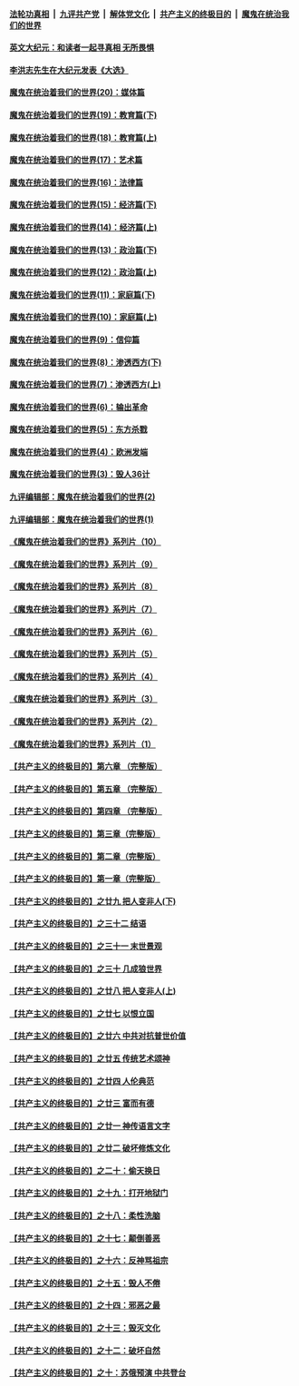 ####  [法轮功真相](../../../../basic/blob/master/README.md?t=11121002) &nbsp;|&nbsp; [九评共产党](../../../../9ping.md/blob/master/README.md?t=11121002) &nbsp;|&nbsp; [解体党文化](../../../../jtdwh.md/blob/master/README.md?t=11121002)  &nbsp;|&nbsp; [共产主义的终极目的](../../../../gczydzjmd.md/blob/master/README.md?t=11121002) &nbsp;|&nbsp; [魔鬼在统治我们的世界](../../../../mgztzwmdsj.md/blob/master/README.md?t=11121002) 

#### [英文大纪元：和读者一起寻真相 无所畏惧](../pages/nsc422/n12542027.md?t=11121002) 

#### [李洪志先生在大纪元发表《大选》](../pages/nsc422/n12534746.md?t=11121002) 

#### [魔鬼在统治着我们的世界(20)：媒体篇](../pages/nsc422/n10586579.md?t=11121002) 

#### [魔鬼在统治着我们的世界(19)：教育篇(下)](../pages/nsc422/n10564808.md?t=11121002) 

#### [魔鬼在统治着我们的世界(18)：教育篇(上)](../pages/nsc422/n10526970.md?t=11121002) 

#### [魔鬼在统治着我们的世界(17)：艺术篇](../pages/nsc422/n10499093.md?t=11121002) 

#### [魔鬼在统治着我们的世界(16)：法律篇](../pages/nsc422/n10485969.md?t=11121002) 

#### [魔鬼在统治着我们的世界(15)：经济篇(下)](../pages/nsc422/n10469975.md?t=11121002) 

#### [魔鬼在统治着我们的世界(14)：经济篇(上)](../pages/nsc422/n10457370.md?t=11121002) 

#### [魔鬼在统治着我们的世界(13)：政治篇(下)](../pages/nsc422/n10448270.md?t=11121002) 

#### [魔鬼在统治着我们的世界(12)：政治篇(上)](../pages/nsc422/n10444576.md?t=11121002) 

#### [魔鬼在统治着我们的世界(11)：家庭篇(下)](../pages/nsc422/n10440961.md?t=11121002) 

#### [魔鬼在统治着我们的世界(10)：家庭篇(上)](../pages/nsc422/n10435448.md?t=11121002) 

#### [魔鬼在统治着我们的世界(9)：信仰篇](../pages/nsc422/n10432159.md?t=11121002) 

#### [魔鬼在统治着我们的世界(8)：渗透西方(下)](../pages/nsc422/n10429603.md?t=11121002) 

#### [魔鬼在统治着我们的世界(7)：渗透西方(上)](../pages/nsc422/n10426013.md?t=11121002) 

#### [魔鬼在统治着我们的世界(6)：输出革命](../pages/nsc422/n10421536.md?t=11121002) 

#### [魔鬼在统治着我们的世界(5)：东方杀戮](../pages/nsc422/n10417707.md?t=11121002) 

#### [魔鬼在统治着我们的世界(4)：欧洲发端](../pages/nsc422/n10414890.md?t=11121002) 

#### [魔鬼在统治着我们的世界(3)：毁人36计](../pages/nsc422/n10411583.md?t=11121002) 

#### [九评编辑部：魔鬼在统治着我们的世界(2)](../pages/nsc422/n10410036.md?t=11121002) 

#### [九评编辑部：魔鬼在统治着我们的世界(1)](../pages/nsc422/n10406825.md?t=11121002) 

#### [《魔鬼在统治着我们的世界》系列片（10）](../pages/nsc422/n12292670.md?t=11121002) 

#### [《魔鬼在统治着我们的世界》系列片（9）](../pages/nsc422/n12290859.md?t=11121002) 

#### [《魔鬼在统治着我们的世界》系列片（8）](../pages/nsc422/n12287445.md?t=11121002) 

#### [《魔鬼在统治着我们的世界》系列片（7）](../pages/nsc422/n12283425.md?t=11121002) 

#### [《魔鬼在统治着我们的世界》系列片（6）](../pages/nsc422/n12282314.md?t=11121002) 

#### [《魔鬼在统治着我们的世界》系列片（5）](../pages/nsc422/n12281419.md?t=11121002) 

#### [《魔鬼在统治着我们的世界》系列片（4）](../pages/nsc422/n12274024.md?t=11121002) 

#### [《魔鬼在统治着我们的世界》系列片（3）](../pages/nsc422/n12271322.md?t=11121002) 

#### [《魔鬼在统治着我们的世界》系列片（2）](../pages/nsc422/n12269049.md?t=11121002) 

#### [《魔鬼在统治着我们的世界》系列片（1）](../pages/nsc422/n12267575.md?t=11121002) 

#### [【共产主义的终极目的】第六章 （完整版）](../pages/nsc422/n11428913.md?t=11121002) 

#### [【共产主义的终极目的】第五章 （完整版）](../pages/nsc422/n11428912.md?t=11121002) 

#### [【共产主义的终极目的】第四章 （完整版）](../pages/nsc422/n11428907.md?t=11121002) 

#### [【共产主义的终极目的】第三章（完整版）](../pages/nsc422/n11428848.md?t=11121002) 

#### [【共产主义的终极目的】第二章（完整版）](../pages/nsc422/n11428831.md?t=11121002) 

#### [【共产主义的终极目的】第一章（完整版）](../pages/nsc422/n11417651.md?t=11121002) 

#### [【共产主义的终极目的】之廿九 把人变非人(下)](../pages/nsc422/n11344140.md?t=11121002) 

#### [【共产主义的终极目的】之三十二 结语](../pages/nsc422/n11360535.md?t=11121002) 

#### [【共产主义的终极目的】之三十一 末世景观](../pages/nsc422/n11351129.md?t=11121002) 

#### [【共产主义的终极目的】之三十 几成狼世界](../pages/nsc422/n11348280.md?t=11121002) 

#### [【共产主义的终极目的】之廿八 把人变非人(上)](../pages/nsc422/n11340492.md?t=11121002) 

#### [【共产主义的终极目的】之廿七 以恨立国](../pages/nsc422/n11336944.md?t=11121002) 

#### [【共产主义的终极目的】之廿六 中共对抗普世价值](../pages/nsc422/n11324785.md?t=11121002) 

#### [【共产主义的终极目的】之廿五 传统艺术颂神](../pages/nsc422/n11296396.md?t=11121002) 

#### [【共产主义的终极目的】之廿四 人伦典范](../pages/nsc422/n11296397.md?t=11121002) 

#### [【共产主义的终极目的】之廿三 富而有德](../pages/nsc422/n11283598.md?t=11121002) 

#### [【共产主义的终极目的】之廿一 神传语言文字](../pages/nsc422/n11263265.md?t=11121002) 

#### [【共产主义的终极目的】之廿二 破坏修炼文化](../pages/nsc422/n11245728.md?t=11121002) 

#### [【共产主义的终极目的】之二十：偷天换日](../pages/nsc422/n11238846.md?t=11121002) 

#### [【共产主义的终极目的】之十九：打开地狱门](../pages/nsc422/n11206376.md?t=11121002) 

#### [【共产主义的终极目的】之十八：柔性洗脑](../pages/nsc422/n11199994.md?t=11121002) 

#### [【共产主义的终极目的】之十七：颠倒善恶](../pages/nsc422/n11179782.md?t=11121002) 

#### [【共产主义的终极目的】之十六：反神骂祖宗](../pages/nsc422/n11166798.md?t=11121002) 

#### [【共产主义的终极目的】之十五：毁人不倦](../pages/nsc422/n11166792.md?t=11121002) 

#### [【共产主义的终极目的】之十四：邪恶之最](../pages/nsc422/n11150249.md?t=11121002) 

#### [【共产主义的终极目的】之十三：毁灭文化](../pages/nsc422/n11135227.md?t=11121002) 

#### [【共产主义的终极目的】之十二：破坏自然](../pages/nsc422/n11135214.md?t=11121002) 

#### [【共产主义的终极目的】之十：苏俄预演 中共登台](../pages/nsc422/n11118424.md?t=11121002) 

